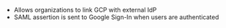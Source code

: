 

* Allows organizations to link GCP with external IdP
* SAML assertion is sent to Google Sign-In when users are authenticated
